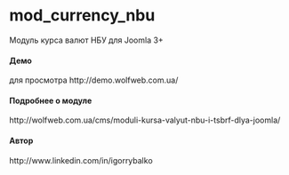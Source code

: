 # mod_currency_nbu
Модуль курса валют НБУ для Joomla 3+<br />
<h4>Демо</h4>
для просмотра http://demo.wolfweb.com.ua/
<h4>Подробнее о модуле</h4>
http://wolfweb.com.ua/cms/moduli-kursa-valyut-nbu-i-tsbrf-dlya-joomla/
<h4>Автор</h4>
http://www.linkedin.com/in/igorrybalko